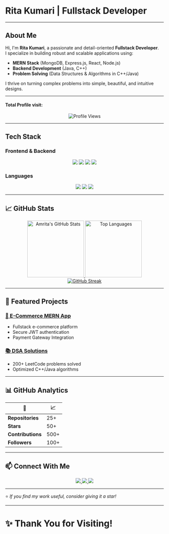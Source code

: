 #  Rita Kumari | Fullstack Developer

---

##  About Me
Hi, I'm **Rita Kumari**, a passionate and detail-oriented **Fullstack Developer**.  
I specialize in building robust and scalable applications using:

- **MERN Stack** (MongoDB, Express.js, React, Node.js)
- **Backend Development** (Java, C++)
- **Problem Solving** (Data Structures & Algorithms in C++/Java)

I thrive on turning complex problems into simple, beautiful, and intuitive designs.

---

#### Total Profile visit: 
<p align="center">
  <img src="https://komarev.com/ghpvc/?username=Amrita2222&style=flat-square&color=blueviolet" alt="Profile Views" />
</p>

---

##  Tech Stack

### Frontend & Backend
<div align="center">
  <img src="https://img.shields.io/badge/React-20232A?style=for-the-badge&logo=react&logoColor=61DAFB" />
  <img src="https://img.shields.io/badge/Node.js-339933?style=for-the-badge&logo=nodedotjs&logoColor=white" />
  <img src="https://img.shields.io/badge/Express.js-000000?style=for-the-badge&logo=express&logoColor=white" />
  <img src="https://img.shields.io/badge/MongoDB-4EA94B?style=for-the-badge&logo=mongodb&logoColor=white" />
</div>

### Languages
<div align="center">
  <img src="https://img.shields.io/badge/C++-00599C?style=for-the-badge&logo=c%2B%2B&logoColor=white" />
  <img src="https://img.shields.io/badge/Java-ED8B00?style=for-the-badge&logo=openjdk&logoColor=white" />
  <img src="https://img.shields.io/badge/JavaScript-F7DF1E?style=for-the-badge&logo=javascript&logoColor=black" />
</div>

---

## 📈 GitHub Stats
<div align="center">
  <a href="https://github.com/Amrita2222">
    <img src="https://github-readme-stats.vercel.app/api?username=Amrita2222&show_icons=true&theme=radical" alt="Amrita's GitHub Stats" height="180px"/>
  </a>
  <a href="https://github.com/Amrita2222">
    <img src="https://github-readme-stats.vercel.app/api/top-langs/?username=Amrita2222&layout=compact&theme=radical" alt="Top Languages" height="180px"/>
  </a>
</div>

<div align="center">
  <a href="https://github.com/Amrita2222">
    <img src="https://streak-stats.demolab.com?user=Amrita2222&theme=dark" alt="GitHub Streak" />
  </a>
</div>

---

## 🌟 Featured Projects

### [🛒 E-Commerce MERN App](https://github.com/Amrita2222/E-Commerce-MERN)
- Fullstack e-commerce platform
- Secure JWT authentication
- Payment Gateway Integration

### [📚 DSA Solutions](https://github.com/Amrita2222/DSA-Solutions)
- 200+ LeetCode problems solved
- Optimized C++/Java algorithms

---

## 📊 GitHub Analytics

| 📌 | 📈 |
|----|----|
| **Repositories** | 25+ |
| **Stars** | 50+ |
| **Contributions** | 500+ |
| **Followers** | 100+ |

---

## 📫 Connect With Me

<div align="center">
  <a href="https://linkedin.com/in/rita-kumari">
    <img src="https://img.shields.io/badge/LinkedIn-0077B5?style=for-the-badge&logo=linkedin&logoColor=white" />
  </a>
  <a href="mailto:rita.kumari@example.com">
    <img src="https://img.shields.io/badge/Gmail-D14836?style=for-the-badge&logo=gmail&logoColor=white" />
  </a>
  <a href="https://twitter.com/RitaCoder">
    <img src="https://img.shields.io/badge/Twitter-1DA1F2?style=for-the-badge&logo=twitter&logoColor=white" />
  </a>
</div>

---

⭐ _If you find my work useful, consider giving it a star!_

---

# ✨ Thank You for Visiting!
